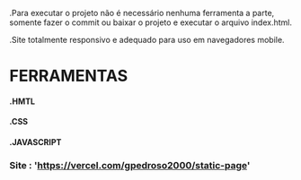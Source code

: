 .Para executar o projeto não é necessário nenhuma ferramenta a parte, somente fazer o commit ou baixar o projeto e executar o arquivo index.html.

.Site totalmente responsivo e adequado para uso em navegadores mobile.

# FERRAMENTAS

#### .HMTL
#### .CSS
#### .JAVASCRIPT

### Site : 'https://vercel.com/gpedroso2000/static-page'

